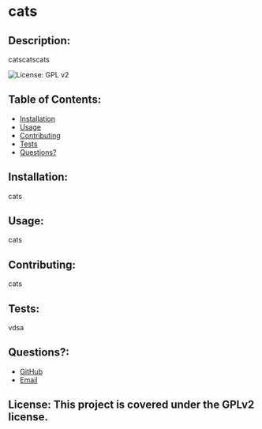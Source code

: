 
  
  # cats
  

  
  ## Description: 

  catscatscats
  

  ![License: GPL v2](https://img.shields.io/badge/License-GPL%20v2-blue.svg) 

  ## Table of Contents:
  * [Installation](#installation)
  * [Usage](#usage)
  * [Contributing](#contributing)
  * [Tests](#tests)
  * [Questions?](#questions)
  
  ## Installation: 
 
  cats
  

  
  ## Usage: 

  cats
  

  
  ## Contributing: 

  cats
  

  
  ## Tests: 

  vdsa
  

  
  ## Questions?:
  * <a href="https://github.com/gwarzecha" target="_blank">GitHub</a>
  * <a href="mailto: gmwarzecha@me.com" target="_blank">Email</a>
  
  ## License: This project is covered under the GPLv2 license.
  